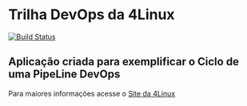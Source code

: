 # Trilha DevOps da 4Linux

<!-- Altere a Flag abaixo com sua URL do Travis -->
[![Build Status](https://travis-ci.org/PaolloMaciel/DevOpsLab-HelloWorld.svg?branch=master)](https://travis-ci.org/PaolloMaciel/DevOpsLab-HelloWorld)

## Aplicação criada para exemplificar o Ciclo de uma PipeLine DevOps


Para maiores informações acesse o [Site da 4Linux](https://www.4linux.com.br/cursos/devops)
